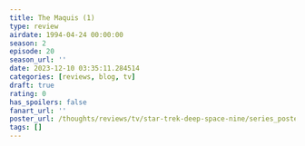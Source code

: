 ```yaml
---
title: The Maquis (1)
type: review
airdate: 1994-04-24 00:00:00
season: 2
episode: 20
season_url: ''
date: 2023-12-10 03:35:11.284514
categories: [reviews, blog, tv]
draft: true
rating: 0
has_spoilers: false
fanart_url: ''
poster_url: /thoughts/reviews/tv/star-trek-deep-space-nine/series_poster.jpg
tags: []
---
```



